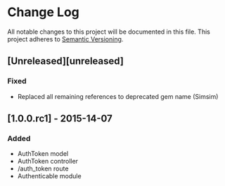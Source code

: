 # Change Log
All notable changes to this project will be documented in this file.
This project adheres to [Semantic Versioning](http://semver.org/).

## [Unreleased][unreleased]
### Fixed
- Replaced all remaining references to deprecated gem name (Simsim)

## [1.0.0.rc1] - 2015-14-07
### Added
- AuthToken model
- AuthToken controller
- /auth_token route
- Authenticable module
